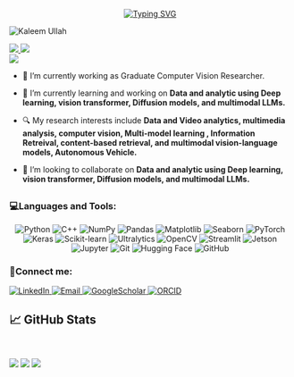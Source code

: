 <p align="center">
<a href="https://git.io/typing-svg"><img src="https://readme-typing-svg.demolab.com?font=Fira+Code&size=18&duration=2200&pause=100&color=00CC00&multiline=true&width=750&height=150&lines=Kaleem+Ullah;BS+in+Software+Engineering+%7C+Graduate+Computer Vision;+And + AI+ Researcher%7C+ML+%7C+DL+%7C+Transformers+%7C+VITs;Computer+Vision+%7C+Video Analytics" alt="Typing SVG" /></a>


<br/>
<p align="left"> <img src="https://komarev.com/ghpvc/?username=EngrKaleemUlah&label=Profile%20views&color=0e75b6&style=flat" alt="Kaleem Ullah" /> </p>
<a href="https://www.linkedin.com/in/engrkaleemullah/">
    <img src="https://img.shields.io/badge/-Linkedin-blue?style=flat-square&logo=linkedin">
</a>
<a href="mailto:kaleem.sejong@gmail.com">
    <img src="https://img.shields.io/badge/-Email-forest?style=flat-square&logo=gmail&logoColor=white">
</a>
<br/> 

<a href="https://github.com/EngrKaleemUlah">
    <img src="https://github-stats-alpha.vercel.app/api?username=EngrKaleemUlah&cc=22272e&tc=37BCF6&ic=fff&bc=0000">
</a>
</p>



- 🔭 I’m currently working as Graduate Computer Vision Researcher.

- 🌱 I’m currently learning and working on **Data and analytic using Deep learning, vision transformer, Diffusion models, and multimodal LLMs.**

- 🔍 My research interests include **Data and Video analytics, multimedia analysis, computer vision, Multi-model learning , Information Retreival, content-based retrieval, and multimodal vision-language models, Autonomous Vehicle.**

- 🤝 I’m looking to collaborate on **Data and analytic using Deep learning, vision transformer, Diffusion models, and multimodal LLMs.**
##  <h3 align="left">💻Languages and Tools:</h3>

<p align="center">
    <!-- Programming Languages -->
    <img src="https://img.shields.io/badge/Python-3776AB?style=for-the-badge&logo=python&logoColor=white" alt="Python">
    <img src="https://img.shields.io/badge/C++-00599C?style=for-the-badge&logo=cplusplus&logoColor=white" alt="C++">
    <!-- Data Analysis -->
    <img src="https://img.shields.io/badge/NumPy-013243?style=for-the-badge&logo=numpy&logoColor=white" alt="NumPy">
    <img src="https://img.shields.io/badge/Pandas-150458?style=for-the-badge&logo=pandas&logoColor=white" alt="Pandas">
    <img src="https://img.shields.io/badge/Matplotlib-11557C?style=for-the-badge&logo=python&logoColor=white" alt="Matplotlib">
    <img src="https://img.shields.io/badge/Seaborn-3776AB?style=for-the-badge&logo=python&logoColor=white" alt="Seaborn">
    <!-- ML/DL Frameworks -->
    <img src="https://img.shields.io/badge/PyTorch-EE4C2C?style=for-the-badge&logo=pytorch&logoColor=white" alt="PyTorch">
    <img src="https://img.shields.io/badge/Keras-EE4C2C?style=for-the-badge&logo=keras&logoColor=white" alt="Keras">
    <img src="https://img.shields.io/badge/scikit--learn-F7931E?style=for-the-badge&logo=scikit-learn&logoColor=white" alt="Scikit-learn">
    <img src="https://img.shields.io/badge/Ultralytics-000000?style=for-the-badge&logo=yolo&logoColor=white" alt="Ultralytics">
    <!-- Computer Vision -->
    <img src="https://img.shields.io/badge/OpenCV-5C3EE8?style=for-the-badge&logo=opencv&logoColor=white" alt="OpenCV">
    <img src="https://img.shields.io/badge/Streamlit-FF4B4B?style=for-the-badge&logo=streamlit&logoColor=white" alt="Streamlit">
    <img src="https://img.shields.io/badge/Jetson-76B900?style=for-the-badge&logo=nvidia&logoColor=white" alt="Jetson">
    <!-- Development Tools -->
    <img src="https://img.shields.io/badge/Jupyter-F37626?style=for-the-badge&logo=jupyter&logoColor=white" alt="Jupyter">
    <img src="https://img.shields.io/badge/Git-F05032?style=for-the-badge&logo=git&logoColor=white" alt="Git">
    <!-- Cloud/Deployment -->
    <img src="https://img.shields.io/badge/Hugging_Face-FFB7C5?style=for-the-badge&logo=huggingface&logoColor=black" alt="Hugging Face">
    <img src="https://img.shields.io/badge/GitHub-181717?style=for-the-badge&logo=github&logoColor=white" alt="GitHub">
</p>

<!--- Profiles --->
<h3 align="left">🤝Connect me:</h3>
<p align="left">
    <a href="https://www.linkedin.com/in/engrkaleemullah/"><img src="https://img.shields.io/badge/LinkedIn-0077B5?style=for-the-badge&logo=linkedin&logoColor=white" alt="LinkedIn">
    </a>
    <a href="mailto:kaleem.sejong@gmail.com"><img src="https://img.shields.io/badge/Email-D14836?style=for-the-badge&logo=gmail&logoColor=white" alt="Email">
    </a>
    <a href="https://scholar.google.com/citations?hl=en&user=Mh7Xau8AAAAJ"><img src="https://img.shields.io/badge/Google_Scholar-4285F4?style=for-the-badge&logo=google-scholar&logoColor=white" alt="GoogleScholar">
    </a>
    <a href="https://orcid.org/0009-0000-6846-8572"><img src="https://img.shields.io/badge/orcid-A6CE39?style=for-the-badge&logo=orcid&logoColor=white" alt="ORCID">
    </a>
</p>

<!--- Summary --->
<h2> &#x1f4c8; GitHub Stats</h2><br>

![](http://github-profile-summary-cards.vercel.app/api/cards/profile-details?username=EngrKaleemUlah&theme=dracula)
![](http://github-profile-summary-cards.vercel.app/api/cards/repos-per-language?username=EngrKaleemUlah&theme=dracula) 
![](http://github-profile-summary-cards.vercel.app/api/cards/most-commit-language?username=EngrKaleemUlah&theme=dracula)
</div>


